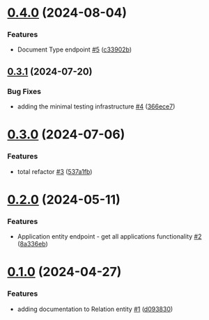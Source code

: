 # [0.4.0](https://github.com/EncyclopediaGalactica/Backend/compare/0.3.1...0.4.0) (2024-08-04)


### Features

* Document Type endpoint [#5](https://github.com/EncyclopediaGalactica/Backend/issues/5) ([c33902b](https://github.com/EncyclopediaGalactica/Backend/commit/c33902b6ca9ae50105811645c646a5e0fc14cfd6))

## [0.3.1](https://github.com/EncyclopediaGalactica/Backend/compare/0.3.0...0.3.1) (2024-07-20)


### Bug Fixes

* adding the minimal testing infrastructure [#4](https://github.com/EncyclopediaGalactica/Backend/issues/4) ([366ece7](https://github.com/EncyclopediaGalactica/Backend/commit/366ece7a99ba41a313ee48b149f3da65824fe560))

# [0.3.0](https://github.com/EncyclopediaGalactica/Backend/compare/0.2.0...0.3.0) (2024-07-06)


### Features

* total refactor [#3](https://github.com/EncyclopediaGalactica/Backend/issues/3) ([537a1fb](https://github.com/EncyclopediaGalactica/Backend/commit/537a1fbdbce086d94f5e349197e7bebc422228ab))

# [0.2.0](https://github.com/EncyclopediaGalactica/Backend/compare/0.1.0...0.2.0) (2024-05-11)


### Features

* Application entity endpoint - get all applications functionality [#2](https://github.com/EncyclopediaGalactica/Backend/issues/2) ([8a336eb](https://github.com/EncyclopediaGalactica/Backend/commit/8a336ebcae586230e2e532cc34092c8b555a991a))

# [0.1.0](https://github.com/EncyclopediaGalactica/Backend/compare/0.0.0...0.1.0) (2024-04-27)


### Features

* adding documentation to Relation entity [#1](https://github.com/EncyclopediaGalactica/Backend/issues/1) ([d093830](https://github.com/EncyclopediaGalactica/Backend/commit/d09383012e151b507e86faad434fc766251016cd))
